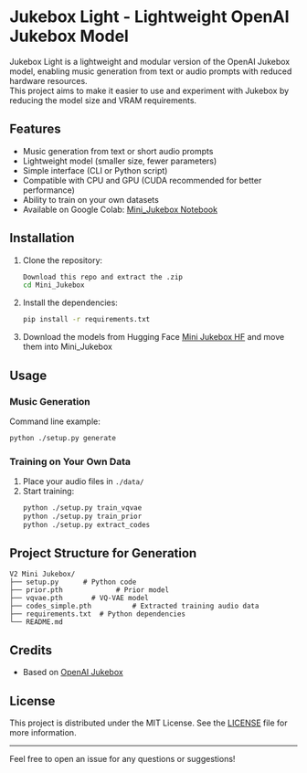 # Jukebox Light - Lightweight OpenAI Jukebox Model

Jukebox Light is a lightweight and modular version of the OpenAI Jukebox model, enabling music generation from text or audio prompts with reduced hardware resources.  
This project aims to make it easier to use and experiment with Jukebox by reducing the model size and VRAM requirements.

## Features

- Music generation from text or short audio prompts
- Lightweight model (smaller size, fewer parameters)
- Simple interface (CLI or Python script)
- Compatible with CPU and GPU (CUDA recommended for better performance)
- Ability to train on your own datasets
- Available on Google Colab: [Mini_Jukebox Notebook](https://colab.research.google.com/drive/1yaNAm3H4Gr4ZL7q2yDtgHPUZVgIfK91N?usp=sharing)

## Installation

1. Clone the repository:
   ```bash
   Download this repo and extract the .zip
   cd Mini_Jukebox
   ```

2. Install the dependencies:
   ```bash
   pip install -r requirements.txt
   ```

3. Download the models from Hugging Face [Mini Jukebox HF](https://huggingface.co/Leo71288/OpenAI_Mini-Jukebox) and move them into Mini_Jukebox

## Usage

### Music Generation

Command line example:
```bash
python ./setup.py generate
```

### Training on Your Own Data

1. Place your audio files in `./data/`
2. Start training:
   ```bash
   python ./setup.py train_vqvae
   python ./setup.py train_prior
   python ./setup.py extract_codes
   ```

## Project Structure for Generation

```
V2 Mini Jukebox/
├── setup.py      # Python code
├── prior.pth             # Prior model
├── vqvae.pth       # VQ-VAE model
├── codes_simple.pth          # Extracted training audio data
├── requirements.txt  # Python dependencies
└── README.md
```

## Credits

- Based on [OpenAI Jukebox](https://github.com/openai/jukebox)

## License

This project is distributed under the MIT License. See the [LICENSE](LICENSE) file for more information.

---

Feel free to open an issue for any questions or suggestions!
